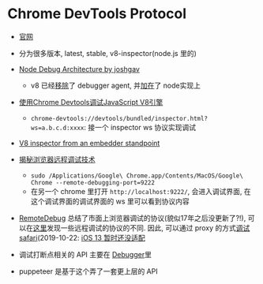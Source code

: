 # Chrome DevTools Protocol

* [官网](https://chromedevtools.github.io/devtools-protocol)
* 分为很多版本, latest, stable, v8-inspector(node.js 里的)
* [Node Debug Architecture by joshgav](http://blog.joshgav.com/node/debugging/2016/02/04/Node-Debug-Architecture.html)
  * v8 已经[移除](https://github.com/v8/v8/commit/33fba3b)了 debugger agent, 并[加在](https://github.com/nodejs/node/commit/7a0cfe9)了 node实现上
* [使用Chrome Devtools调试JavaScript V8引擎](https://gclxry.com/use-chrome-devtools-to-debug-v8-javascript/)
  * `chrome-devtools://devtools/bundled/inspector.html?ws=a.b.c.d:xxxx`: 接一个 inspector ws 协议实现调试
* [V8 inspector from an embedder standpoint](https://medium.com/@hyperandroid/v8-inspector-from-an-embedder-standpoint-7f9c0472e2b7)
* [揭秘浏览器远程调试技术](https://juejin.im/entry/58072e74a0bb9f0058a137ed)
  * `sudo /Applications/Google\ Chrome.app/Contents/MacOS/Google\ Chrome --remote-debugging-port=9222`
  * 在另一个 chrome 里打开 `http://localhost:9222/`, 会进入调试界面, 在这个调试界面的调试界面的 ws 里可以看到协议内容

* [RemoteDebug](https://remotedebug.org/) 总结了市面上浏览器调试的协议(貌似17年之后没更新了?!), 可以在[这里](https://compatibility.remotedebug.org/)发现一些远程调试的协议的不同. 因此, 可以通过 proxy 的方式[调试 safari](https://github.com/RemoteDebug/remotedebug-ios-webkit-adapter)(2019-10-22: [iOS 13 暂时还没适配](https://github.com/google/ios-webkit-debug-proxy/issues/314)
* 调试打断点相关的 API 主要在 [Debugger](https://chromedevtools.github.io/devtools-protocol/tot/Debugger)里
* puppeteer 是基于这个弄了一套更上层的 API
